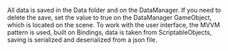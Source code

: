 All data is saved in the Data folder and on the DataManager. If you need to delete the save, set the value to true on the DataManager GameObject, which is located on the scene.
To work with the user interface, the MVVM pattern is used, built on Bindings, data is taken from ScriptableObjects, saving is serialized and deserialized from a json file.
